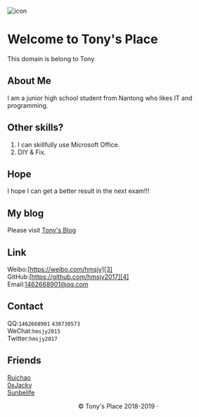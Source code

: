 ![icon][1]

# Welcome to Tony's Place

This domain is belong to Tony

## About Me
I am a junior high school student from Nantong who likes IT and programming.

## Other skills? 
1. I can skillfully use Microsoft Office. 
2. DIY & Fix.

## Hope
I hope I can get a better result in the next exam!!!

## My blog
Please visit [Tony's Blog][2]

## Link
Weibo:[https://weibo.com/hmsjy][3]  
GitHub:[https://github.com/hmsjy2017][4]  
Email:[1462668901@qq.com][5]

## Contact
QQ:`1462668901`
   `430730573`  
WeChat:`hmsjy2015`  
Twitter:`hmsjy2017`

## Friends
[Ruichao][6]  
[0xJacky][7]  
[Sunbelife][8]

<p align="center">© Tony's Place 2018-2019 ·</p> 


[1]: https://iamsjy.oss-cn-shanghai.aliyuncs.com/icon.jpg
[2]: https://iamsjy.com
[3]: https://weibo.com/hmsjy
[4]: https://github.com/hmsjy2017
[5]: mailto:1462668901@qq.com
[6]: https://kejiyuanzhuo.top
[7]: https://jackyu.cn
[8]: https://sunbelife.com




